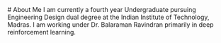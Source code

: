 <title> Manan Tomar </title> # About Me
I am currently a fourth year Undergraduate pursuing Engineering Design dual degree at the Indian Institute of Technology, Madras. I am working under Dr. Balaraman Ravindran primarily in deep reinforcement learning. 
